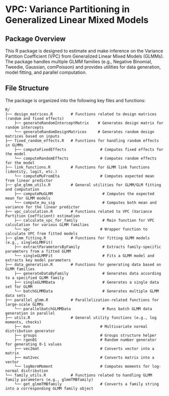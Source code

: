# VPC: Variance Partitioning in Generalized Linear Mixed Models

## Package Overview

This R package is designed to estimate and make inference on the Variance Partition Coefficient (VPC) from Generalized Linear Mixed Models (GLMMs). The package handles multiple GLMM families (e.g., Negative Binomial, Tweedie, Gaussian, comPoisson) and provides utilities for data generation, model fitting, and parallel computation.

## File Structure

The package is organized into the following key files and functions:

```plaintext
R/
├── design_matrices.R        # Functions related to design matrices (random and fixed effects)
    ├── generateRandomInterceptMatrix    # Generates design matrix for random intercepts
    └── generateRandomDesignMatrices     # Generates random design matrices based on inputs
├── fixed_random_effects.R   # Functions for handling random effects in GLMMs
    ├── computeFixedEffects               # Computes fixed effects for the model
    └── computeRandomEffects              # Computes random effects for the model
├── link_functions.R         # Functions for GLMM link functions (identity, logit, etc.)
    └── computeMuFromEta                  # Computes expected mean from linear predictor
├── glm_glmm_utils.R         # General utilities for GLMM/GLM fitting and computation
    ├── computeMuGLMM                      # Computes the expected mean for GLMM models
    └── compute_mu_sig                     # Computes both mean and variance for the linear predictor
├── vpc_calculation.R        # Functions related to VPC (Variance Partition Coefficient) estimation
    ├── calculate_vpc_for_family           # Main function for VPC calculation for various GLMM families
    └── vpc                               # Wrapper function to calculate VPC from fitted models
├── glmm_fitting.R           # Functions for fitting GLMM models (e.g., singleGLMMFit)
    ├── extractParametersByFamily          # Extracts family-specific parameters from a fitted GLMM
    └── singleGLMMFit                      # Fits a GLMM model and extracts key model parameters
├── data_generation.R        # Functions for generating data based on GLMM families
    ├── generateDataByFamily               # Generates data according to a specified GLMM family
    ├── singleGLMMData                     # Generates a single data set for GLMM
    └── batchGLMMData                      # Generates multiple GLMM data sets
├── parallel_glmm.R          # Parallelization-related functions for large-scale GLMMs
    └── parallelbatchGLMMData              # Runs batch GLMM data generation in parallel
├── utils.R                  # General utility functions (e.g., log moments, checks)
    ├── mvn                               # Multivariate normal distribution generator
    ├── groups                            # Groups structure helper
    ├── rgen01                            # Random number generator for generating 0-1 values
    ├── vec2mat                           # Converts vector into a matrix
    ├── mat2vec                           # Converts matrix into a vector
    └── logNormMoment                     # Computes moments for log-normal distribution
└── family_utils.R           # Functions related to handling GLMM family parameters (e.g., glmmTMBfamily)
    └── get_glmmTMBfamily                 # Converts a family string into a corresponding GLMM family object
```
